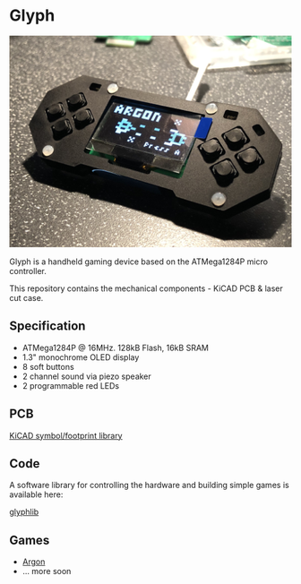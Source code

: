 # Glyph

![Glyph][GLYPH]

Glyph is a handheld gaming device based on the ATMega1284P micro controller.

This repository contains the mechanical components - KiCAD PCB & laser cut case.

## Specification

* ATMega1284P @ 16MHz. 128kB Flash, 16kB SRAM
* 1.3" monochrome OLED display
* 8 soft buttons
* 2 channel sound via piezo speaker
* 2 programmable red LEDs

## PCB

[KiCAD symbol/footprint library][KiLIB]

## Code

A software library for controlling the hardware and building simple games is available here:

[glyphlib][GLYPHLIB]

## Games

* [Argon][ARGON]
* ... more soon

[GLYPH]: resources/glyph.jpeg
[GLYPHLIB]: https://github.com/MalphasWats/glyphlib
[ARGON]: https://github.com/MalphasWats/Argon
[KiLIB]: https://github.com/MalphasWats/KiCADLib
